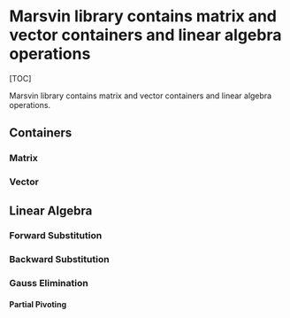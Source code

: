 # Marsvin library contains matrix and vector containers and linear algebra operations

[TOC]

Marsvin library contains matrix and vector containers and linear algebra operations.

## Containers

### Matrix

### Vector

## Linear Algebra

### Forward Substitution

### Backward Substitution

### Gauss Elimination

#### Partial Pivoting


